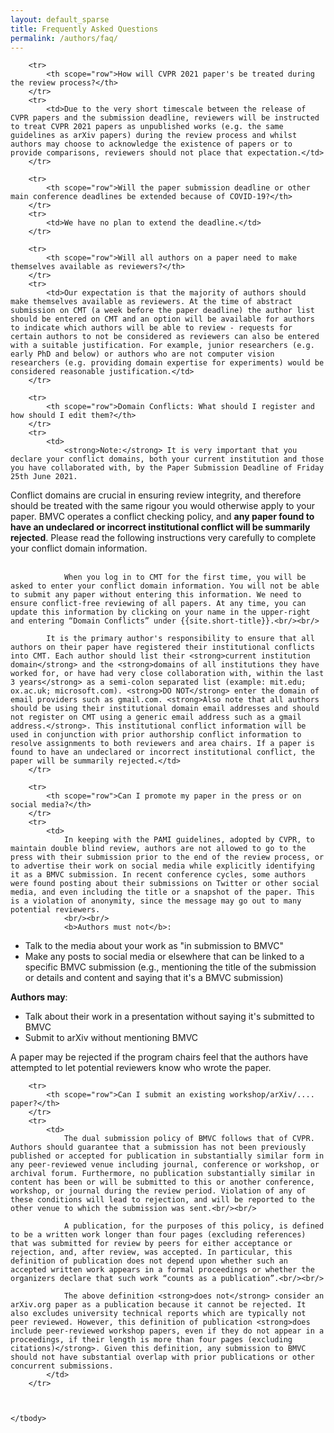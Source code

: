 ```yaml
---
layout: default_sparse
title: Frequently Asked Questions
permalink: /authors/faq/
---
```


<div class="row pl-4 pr-4">

<table class="table table-striped table-bordered">
    <tbody>

        <tr>
            <th scope="row">How will CVPR 2021 paper's be treated during the review process?</th>
        </tr>
        <tr>
            <td>Due to the very short timescale between the release of CVPR papers and the submission deadline, reviewers will be instructed to treat CVPR 2021 papers as unpublished works (e.g. the same guidelines as arXiv papers) during the review process and whilst authors may choose to acknowledge the existence of papers or to provide comparisons, reviewers should not place that expectation.</td>
        </tr>

        <tr>
            <th scope="row">Will the paper submission deadline or other main conference deadlines be extended because of COVID-19?</th>
        </tr>
        <tr>
            <td>We have no plan to extend the deadline.</td>
        </tr>

        <tr>
            <th scope="row">Will all authors on a paper need to make themselves available as reviewers?</th>
        </tr>
        <tr>
            <td>Our expectation is that the majority of authors should make themselves available as reviewers. At the time of abstract submission on CMT (a week before the paper deadline) the author list should be entered on CMT and an option will be available for authors to indicate which authors will be able to review - requests for certain authors to not be considered as reviewers can also be entered with a suitable justification. For example, junior researchers (e.g. early PhD and below) or authors who are not computer vision researchers (e.g. providing domain expertise for experiments) would be considered reasonable justification.</td>
        </tr>

        <tr>
            <th scope="row">Domain Conflicts: What should I register and how should I edit them?</th>
        </tr>
        <tr>
            <td>
                <strong>Note:</strong> It is very important that you declare your conflict domains, both your current institution and those you have collaborated with, by the Paper Submission Deadline of Friday 25th June 2021.
Conflict domains are crucial in ensuring review integrity, and therefore should be treated with the same rigour you would otherwise apply to your paper.
BMVC operates a conflict checking policy, and <strong>any paper found to have an undeclared or incorrect institutional conflict will be summarily rejected</strong>.
Please read the following instructions very carefully to complete your conflict domain information.<br/><br/>

                When you log in to CMT for the first time, you will be asked to enter your conflict domain information. You will not be able to submit any paper without entering this information. We need to ensure conflict-free reviewing of all papers. At any time, you can update this information by clicking on your name in the upper-right and entering “Domain Conflicts” under {{site.short-title}}.<br/><br/>

            It is the primary author's responsibility to ensure that all authors on their paper have registered their institutional conflicts into CMT. Each author should list their <strong>current institution domain</strong> and the <strong>domains of all institutions they have worked for, or have had very close collaboration with, within the last 3 years</strong> as a semi-colon separated list (example: mit.edu; ox.ac.uk; microsoft.com). <strong>DO NOT</strong> enter the domain of email providers such as gmail.com. <strong>Also note that all authors should be using their institutional domain email addresses and should not register on CMT using a generic email address such as a gmail address.</strong>. This institutional conflict information will be used in conjunction with prior authorship conflict information to resolve assignments to both reviewers and area chairs. If a paper is found to have an undeclared or incorrect institutional conflict, the paper will be summarily rejected.</td>
        </tr>

        <tr>
            <th scope="row">Can I promote my paper in the press or on social media?</th>
        </tr>
        <tr>
            <td>
                In keeping with the PAMI guidelines, adopted by CVPR, to maintain double blind review, authors are not allowed to go to the press with their submission prior to the end of the review process, or to advertise their work on social media while explicitly identifying it as a BMVC submission. In recent conference cycles, some authors were found posting about their submissions on Twitter or other social media, and even including the title or a snapshot of the paper. This is a violation of anonymity, since the message may go out to many potential reviewers.
                <br/><br/>
                <b>Authors must not</b>:
<ul>
<li>Talk to the media about your work as "in submission to BMVC"</li>

<li>Make any posts to social media or elsewhere that can be linked to a specific BMVC submission (e.g., mentioning the title of the submission or details and content and saying that it's a BMVC submission)</li>
</ul>
<b>Authors may</b>:
<ul>
<li>Talk about their work in a presentation without saying it's submitted to BMVC</li>

<li>Submit to arXiv without mentioning BMVC</li>
</ul>
A paper may be rejected if the program chairs feel that the authors have attempted to let potential reviewers know who wrote the paper.
            </td>
        </tr>


        <tr>
            <th scope="row">Can I submit an existing workshop/arXiv/.... paper?</th>
        </tr>
        <tr>
            <td>
                The dual submission policy of BMVC follows that of CVPR. Authors should guarantee that a submission has not been previously published or accepted for publication in substantially similar form in any peer-reviewed venue including journal, conference or workshop, or archival forum. Furthermore, no publication substantially similar in content has been or will be submitted to this or another conference, workshop, or journal during the review period. Violation of any of these conditions will lead to rejection, and will be reported to the other venue to which the submission was sent.<br/><br/>

                A publication, for the purposes of this policy, is defined to be a written work longer than four pages (excluding references) that was submitted for review by peers for either acceptance or rejection, and, after review, was accepted. In particular, this definition of publication does not depend upon whether such an accepted written work appears in a formal proceedings or whether the organizers declare that such work “counts as a publication”.<br/><br/>

                The above definition <strong>does not</strong> consider an arXiv.org paper as a publication because it cannot be rejected. It also excludes university technical reports which are typically not peer reviewed. However, this definition of publication <strong>does include peer-reviewed workshop papers, even if they do not appear in a proceedings, if their length is more than four pages (excluding citations)</strong>. Given this definition, any submission to BMVC should not have substantial overlap with prior publications or other concurrent submissions.
            </td>
        </tr>



    </tbody>
</table>

</div>


